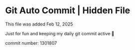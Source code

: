 # Git Auto Commit | Hidden File

This file was added Feb 12, 2025

Just for fun and keeping my daily git commit active 🤪

commit number: 1301807
